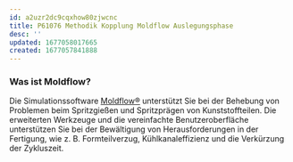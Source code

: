 ```yaml
---
id: a2uzr2dc9cqxhow80zjwcnc
title: P61076 Methodik Kopplung Moldflow Auslegungsphase
desc: ''
updated: 1677058017665
created: 1677057841888
---
```

### Was ist Moldflow?
Die Simulationssoftware [Moldflow®](https://www.autodesk.de/products/moldflow/overview) unterstützt Sie bei der Behebung von Problemen beim Spritzgießen und Spritzprägen von Kunststoffteilen. Die erweiterten Werkzeuge und die vereinfachte Benutzeroberfläche unterstützen Sie bei der Bewältigung von Herausforderungen in der Fertigung, wie z. B. Formteilverzug, Kühlkanaleffizienz und die Verkürzung der Zykluszeit.
